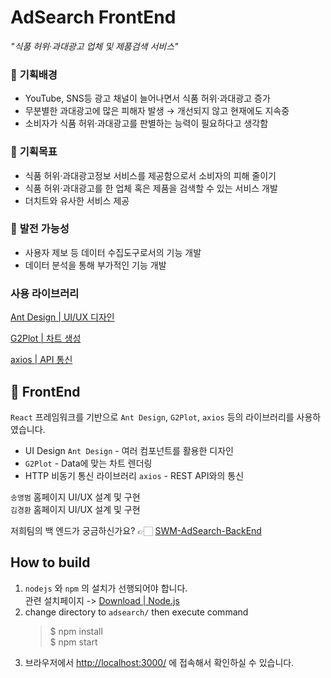 # AdSearch FrontEnd
*_"식품 허위·과대광고 업체 및 제품검색 서비스"_*

### 🚩 **기획배경**

- YouTube, SNS등 광고 채널이 늘어나면서 식품 허위·과대광고 증가
- 무분별한 과대광고에 많은 피해자 발생 → 개선되지 않고 현재에도 지속중
- 소비자가 식품 허위·과대광고를 판별하는 능력이 필요하다고 생각함

### 🚩 **기획목표**

- 식품 허위·과대광고정보 서비스를  제공함으로서 소비자의 피해 줄이기
- 식품 허위·과대광고를 한 업체 혹은 제품을 검색할 수 있는 서비스 개발
- 더치트와 유사한 서비스 제공

### 🚩 **발전 가능성**

- 사용자 제보 등 데이터 수집도구로서의 기능 개발
- 데이터 분석을 통해 부가적인 기능 개발

### 사용 라이브러리

[Ant Design | UI/UX 디자인](https://ant.design/)

[G2Plot | 차트 생성](https://g2plot.antv.vision/)

[axios | API 통신](https://github.com/axios/axios)

## 👯 FrontEnd

`React` 프레임워크를 기반으로 `Ant Design`, `G2Plot`, `axios` 등의 라이브러리를 사용하였습니다.
- UI Design `Ant Design` - 여러 컴포넌트를 활용한 디자인
- `G2Plot` - Data에 맞는 차트 렌더링
- HTTP 비동기 통신 라이브러리 `axios` - REST API와의 통신

`송영범` 홈페이지 UI/UX 설계 및 구현  
`김경환` 홈페이지 UI/UX 설계 및 구현  

저희팀의 백 엔드가 궁금하신가요? 👉🏻 [SWM-AdSearch-BackEnd](https://github.com/swm-pgui/SWM-AdSearch-Intergrated/tree/main/SWM-AdSearch-BackEnd-main)

## How to build

1. `nodejs` 와 `npm` 의 설치가 선행되어야 합니다.  
관련 설치페이지 -> [Download | Node.js](https://nodejs.org/en/download/)  
2. change directory to `adsearch/` then execute command    
   > $ npm install    
$ npm start  
3. 브라우저에서 [http://localhost:3000/](http://localhost:3000/) 에 접속해서 확인하실 수 있습니다.
